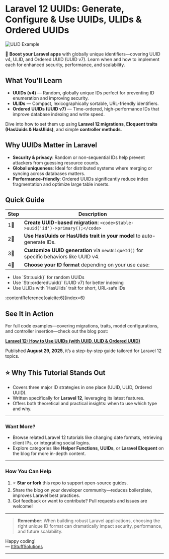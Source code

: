 # Laravel 12 UUIDs: Generate, Configure & Use UUIDs, ULIDs & Ordered UUIDs
![ULID Example](https://itstuffsolutiotions.io/wp-content/uploads/2025/08/laravel-uuid-example.jpg)

🚀 **Boost your Laravel apps** with globally unique identifiers—covering UUID v4, ULID, and Ordered UUID (UUID v7). Learn when and how to implement each for enhanced security, performance, and scalability.

##  What You’ll Learn

- **UUIDs (v4)** — Random, globally unique IDs perfect for preventing ID enumeration and improving security.
- **ULIDs** — Compact, lexicographically sortable, URL-friendly identifiers.
- **Ordered UUIDs (UUID v7)** — Time-ordered, high-performance IDs that improve database indexing and write speed.

Dive into how to set them up using **Laravel 12 migrations**, **Eloquent traits (HasUuids & HasUlids)**, and simple **controller methods**. 

## Why UUIDs Matter in Laravel

- **Security & privacy**: Random or non-sequential IDs help prevent attackers from guessing resource counts.
- **Global uniqueness**: Ideal for distributed systems where merging or syncing across databases matters.
- **Performance-friendly**: Ordered UUIDs significantly reduce index fragmentation and optimize large table inserts. 

## Quick Guide

| Step | Description |
|------|-------------|
| 1⃣ | **Create UUID-based migration**: `<code>$table->uuid('id')->primary();</code>` 
| 2⃣ | **Use HasUuids or HasUlids trait in your model** to auto-generate IDs. 
| 3⃣ | **Customize UUID generation** via `newUniqueId()` for specific behaviors like UUID v4. 
| 4⃣ | **Choose your ID format** depending on your use case:
<ul>
<li>Use `Str::uuid()` for random UUIDs</li>
<li>Use `Str::orderedUuid()` (UUID v7) for better indexing</li>
<li>Use ULIDs with `HasUlids` trait for short, URL-safe IDs</li>
</ul> :contentReference[oaicite:6]{index=6}

##  See It in Action

For full code examples—covering migrations, traits, model configurations, and controller insertion—check out the blog post:

**[Laravel 12: How to Use UUIDs (with UUID, ULID & Ordered UUID)](https://itstuffsolutiotions.io/laravel-12-how-to-use-uuids-example/)**

Published **August 29, 2025**, it’s a step-by-step guide tailored for Laravel 12 topics. 
## ⭐ Why This Tutorial Stands Out

- Covers three major ID strategies in one place (UUID, ULID, Ordered UUID).
- Written specifically for **Laravel 12**, leveraging its latest features.
- Offers both theoretical and practical insights: when to use which type and why.

---

###  Want More?

- Browse related Laravel 12 tutorials like changing date formats, retrieving client IPs, or integrating social logins.
- Explore categories like **Helper Functions**, **UUIDs**, or **Laravel Eloquent** on the blog for more in-depth content. 

---

###  How You Can Help

1. ⭐ **Star or fork** this repo to support open-source guides.
2. Share the blog on your developer community—reduces boilerplate, improves Laravel best practices.
3. Got feedback or want to contribute? Pull requests and issues are welcome!

---

> **Remember**: When building robust Laravel applications, choosing the right unique ID format can dramatically impact security, performance, and future scalability.

Happy coding!  
— [ItStuffSolutions](https://itstuffsolutiotions.io/)

---
